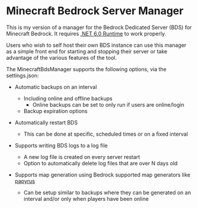 # Minecraft Bedrock Server Manager
This is my version of a manager for the Bedrock Dedicated Server (BDS) for Minecraft Bedrock.  It requires [.NET 6.0 Runtime](https://dotnet.microsoft.com/en-us/download/dotnet/6.0) to work properly.

Users who wish to self host their own BDS instance can use this manager as a simple front end for starting and stopping their server or take advantage of the various features of the tool.

The MinecraftBdsManager supports the following options, via the settings.json:
- Automatic backups on an interval
  - Including online and offline backups
    - Online backups can be set to only run if users are online/login
  - Backup expiration options
 
 - Automatically restart BDS
   - This can be done at specific, scheduled times or on a fixed interval
   
 - Supports writing BDS logs to a log file
   - A new log file is created on every server restart
   - Option to automatically delete log files that are over N days old
 
 - Supports map generation using Bedrock supported map generators like [papyrus](https://github.com/papyrus-mc/papyruscs)
   - Can be setup similar to backups where they can be generated on an interval and/or only when players have been online
